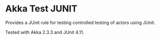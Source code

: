 Akka Test JUNIT 
===============

Provides a JUnit rule for testing controlled testing of actors using JUnit.

Tested with Akka 2.3.3 and JUnit 4.11.